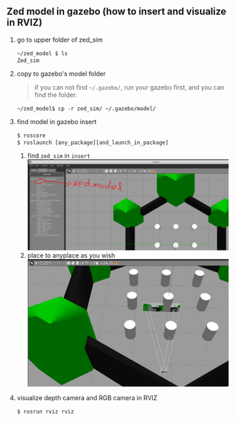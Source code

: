 ## Zed model in gazebo (how to insert and visualize in RVIZ)

1. go to upper folder of zed_sim

   ```
   ~/zed_model $ ls
   Zed_sim
   ```

2. copy to gazebo's model folder

   > if you can not find `~/.gazebo/`, run your gazebo first, and you can find the folder.   

   ```
   ~/zed_model$ cp -r zed_sim/ ~/.gazebo/model/
   ```

3. find model in gazebo insert

   ```
   $ roscore
   $ roslaunch [any_package][and_launch_in_package]
   ```

   1. find `zed_sim` in `insert`
      ![image](https://github.com/Nano1201/InfoExchange/blob/master/nano/zed_model/log_image/image%201.PNG)
   2. place to anyplace as you wish
      ![image](https://github.com/Nano1201/InfoExchange/blob/master/nano/zed_model/log_image/image%202.PNG)

4. visualize depth camera and RGB camera in RVIZ

   ```
   $ rosrun rviz rviz 
   ```
